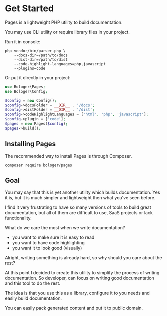 # Get Started

Pages is a lightweight PHP utility to build documentation. 

You may use CLI utility or require library files in your project.

Run it in console: 
```
php vendor/bin/parser.php \
    --docs-dir=/path/to/docs
    --dist-dir=/path/to/dist 
    --code-highlight-languages=php,javascript
    --plugins=code
```

Or put it directly in your project:
```php
use Bologer\Pages;
use Bologer\Config;

$config = new Config();
$config->docsFolder = __DIR__ . '/docs';
$config->distFolder = __DIR__ . '/dist';
$config->codeHighlightLanguages = ['html', 'php', 'javascript'];
$config->plugin = ['code'];
$pages = new Pages($config);
$pages->build();
```

## Installing Pages
The recommended way to install Pages is through Composer.

```
composer require bologer/pages
```

## Goal 
You may say that this is yet another utility which builds documentation. Yes it is, but it is much simpler and 
lightweight then what you've seen before.

I find it very frustrating to have so many versions of tools to build great documentation, but all of them are 
difficult to use, SaaS projects or lack functionality. 

What do we care the most when we write documentation? 

- you want to make sure it is easy to read
- you want to have code highlighting
- you want it to look good (visually)

Alright, writing something is already hard, so why should you care about the rest?

At this point I decided to create this utility to simplify the process of writing documentation. So developer, can focus on 
writing good documentation and this tool to do the rest. 

The idea is that you use this as a library, configure it to you needs and easily build documentation. 

You can easily pack generated content and put it to public domain. 
